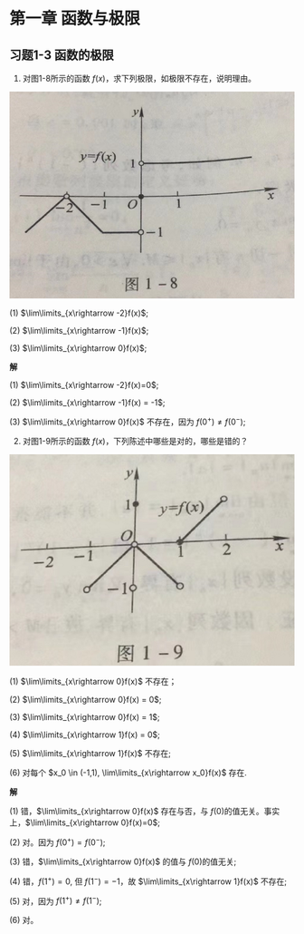 # 第一章 函数与极限

## 习题1-3 函数的极限

1. 对图1-8所示的函数 $f(x)$，求下列极限，如极限不存在，说明理由。

![img](img/img1-8.png)

(1) $\lim\limits_{x\rightarrow -2}f(x)$;

(2) $\lim\limits_{x\rightarrow -1}f(x)$;

(3) $\lim\limits_{x\rightarrow 0}f(x)$;

**解**

(1) $\lim\limits_{x\rightarrow -2}f(x)=0$;

(2) $\lim\limits_{x\rightarrow -1}f(x) = -1$;

(3) $\lim\limits_{x\rightarrow 0}f(x)$ 不存在，因为 $f(0^+)\ne f(0^-)$;

2. 对图1-9所示的函数 $f(x)$，下列陈述中哪些是对的，哪些是错的？

![img](img/img1-9.png)

(1) $\lim\limits_{x\rightarrow 0}f(x)$ 不存在；

(2) $\lim\limits_{x\rightarrow 0}f(x) = 0$;

(3) $\lim\limits_{x\rightarrow 0}f(x) = 1$;

(4) $\lim\limits_{x\rightarrow 1}f(x) = 0$;

(5) $\lim\limits_{x\rightarrow 1}f(x)$ 不存在;

(6) 对每个 $x_0 \in (-1,1), \lim\limits_{x\rightarrow x_0}f(x)$ 存在.

**解**

(1) 错，$\lim\limits_{x\rightarrow 0}f(x)$ 存在与否，与 $f(0)$的值无关。事实上，$\lim\limits_{x\rightarrow 0}f(x)=0$;

(2) 对。因为 $f(0^+)=f(0^-)$;

(3) 错，$\lim\limits_{x\rightarrow 0}f(x)$ 的值与 $f(0)$的值无关;

(4) 错，$f(1^+)=0$, 但 $f(1^-)=-1$，故 $\lim\limits_{x\rightarrow 1}f(x)$ 不存在;

(5) 对，因为 $f(1^+)\ne f(1^-)$;

(6) 对。